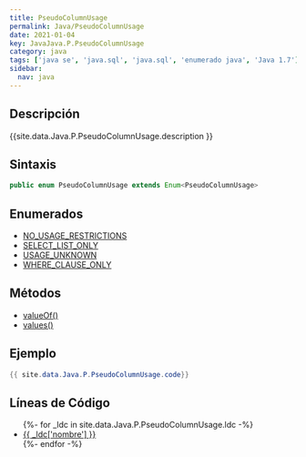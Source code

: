 ```yaml
---
title: PseudoColumnUsage
permalink: Java/PseudoColumnUsage
date: 2021-01-04
key: JavaJava.P.PseudoColumnUsage
category: java
tags: ['java se', 'java.sql', 'java.sql', 'enumerado java', 'Java 1.7']
sidebar: 
  nav: java
---
```


## Descripción
{{site.data.Java.P.PseudoColumnUsage.description }}

## Sintaxis
~~~java
public enum PseudoColumnUsage extends Enum<PseudoColumnUsage>
~~~

## Enumerados
* [NO_USAGE_RESTRICTIONS](/Java/PseudoColumnUsage/NO_USAGE_RESTRICTIONS)
* [SELECT_LIST_ONLY](/Java/PseudoColumnUsage/SELECT_LIST_ONLY)
* [USAGE_UNKNOWN](/Java/PseudoColumnUsage/USAGE_UNKNOWN)
* [WHERE_CLAUSE_ONLY](/Java/PseudoColumnUsage/WHERE_CLAUSE_ONLY)

## Métodos
* [valueOf()](/Java/PseudoColumnUsage/valueOf)
* [values()](/Java/PseudoColumnUsage/values)

## Ejemplo
~~~java
{{ site.data.Java.P.PseudoColumnUsage.code}}
~~~

## Líneas de Código
<ul>
{%- for _ldc in site.data.Java.P.PseudoColumnUsage.ldc -%}
   <li>
       <a href="{{_ldc['url'] }}">{{ _ldc['nombre'] }}</a>
   </li>
{%- endfor -%}
</ul>
